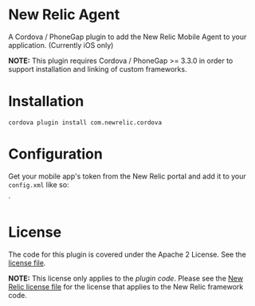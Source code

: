 New Relic Agent
================

A Cordova / PhoneGap plugin to add the New Relic Mobile Agent to your application. (Currently iOS only)

__NOTE:__ This plugin requires Cordova / PhoneGap >= 3.3.0 in order to support installation and linking of custom frameworks.

Installation
===============

`cordova plugin install com.newrelic.cordova`

Configuration
===============

Get your mobile app's token from the New Relic portal and add it to your `config.xml` like so:

`<preference name="NewRelicApplicationToken" value="YOUR_TOKEN_HERE" />

License
==============

The code for this plugin is covered under the Apache 2 License. See the [license file](LICENSE).

__NOTE:__ This license only applies to the *plugin code*. Please see the [New Relic license file](src/ios/NewRelicFramework/LICENSE) for the license that applies to the New Relic framework code.
